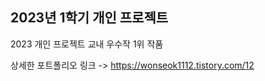 ## 2023년 1학기 개인 프로젝트
2023 개인 프로젝트 교내 우수작 1위 작품 <br>

상세한 포트폴리오 링크 -> https://wonseok1112.tistory.com/12
